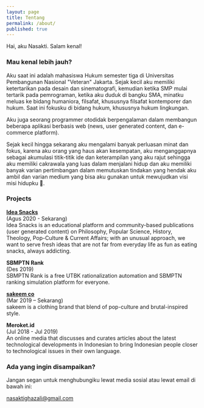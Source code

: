 ```yaml
---
layout: page
title: Tentang
permalink: /about/
published: true
---
```


Hai, aku Nasakti. Salam kenal!

### Mau kenal lebih jauh?

Aku saat ini adalah mahasiswa Hukum semester tiga di Universitas Pembangunan Nasional "Veteran" Jakarta. Sejak kecil aku memiliki ketertarikan pada desain dan sinematografi, kemudian ketika SMP mulai tertarik pada pemrograman, ketika aku duduk di bangku SMA, minatku meluas ke bidang humaniora, filsafat, khususnya filsafat kontemporer dan hukum. Saat ini fokusku di bidang hukum, khususnya hukum lingkungan.

Aku juga seorang programmer otodidak berpengalaman dalam membangun beberapa aplikasi berbasis web (news, user generated content, dan e-commerce platform).

Sejak kecil hingga sekarang aku mengalami banyak perluasan minat dan fokus, karena aku orang yang haus akan kesempatan, aku menganggapnya sebagai akumulasi titik-titik ide dan keterampilan yang aku rajut sehingga aku memiliki cakrawala yang luas dalam menjalani hidup dan aku memiliki banyak varian pertimbangan dalam memutuskan tindakan yang hendak aku ambil dan varian medium yang bisa aku gunakan untuk mewujudkan visi misi hidupku 🍻.

### Projects

[**Idea Snacks**](https://ideasnacks.com)  
(Agus 2020 - Sekarang)  
Idea Snacks is an educational platform and community-based publications (user generated content) on Philosophy, Popular Science, History, Theology, Pop-Culture & Current Affairs; with an unusual approach, we want to serve fresh ideas that are not far from everyday life as fun as eating snacks, always addicting.

**SBMPTN Rank**  
(Des 2019)  
SBMPTN Rank is a free UTBK rationalization automation and SBMPTN ranking simulation platform for everyone.

[**sakeem co**](https://instagram.com/sakeemproject)  
(Mar 2019 – Sekarang)  
sakeem is a clothing brand that blend of pop-culture and brutal-inspired style.

**Meroket.id**  
(Jul 2018 - Jul 2019)  
An online media that discusses and curates articles about the latest technological developments in Indonesian to bring Indonesian people closer to technological issues in their own language.

### Ada yang ingin disampaikan?

Jangan segan untuk menghubungiku lewat media sosial atau lewat email di bawah ini:

[nasaktighazali@gmail.com](mailto:nasaktighazali@gmail.com)
